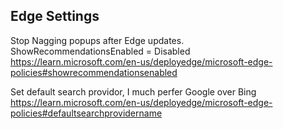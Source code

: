 ## Edge Settings

Stop Nagging popups after Edge updates.  
ShowRecommendationsEnabled = Disabled  
https://learn.microsoft.com/en-us/deployedge/microsoft-edge-policies#showrecommendationsenabled

Set default search providor, I much perfer Google over Bing  
https://learn.microsoft.com/en-us/deployedge/microsoft-edge-policies#defaultsearchprovidername
